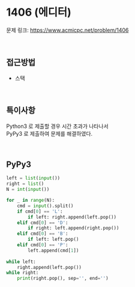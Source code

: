# 1406 (에디터)

문제 링크: <https://www.acmicpc.net/problem/1406>

<br>

## 접근방법

- 스택

<br>

## 특이사항

Python3 로 제출할 경우 시간 초과가 나타나서  
PyPy3 로 제출하여 문제를 해결하였다.  

<br>

## PyPy3

```python
left = list(input())
right = list()    
N = int(input())

for _ in range(N):
    cmd = input().split()
    if cmd[0] == 'L':
        if left: right.append(left.pop())
    elif cmd[0] == 'D':
        if right: left.append(right.pop())
    elif cmd[0] == 'B':
        if left: left.pop()
    elif cmd[0] == 'P':
        left.append(cmd[1])
        
while left:
    right.append(left.pop())
while right:
    print(right.pop(), sep='', end='')
```
